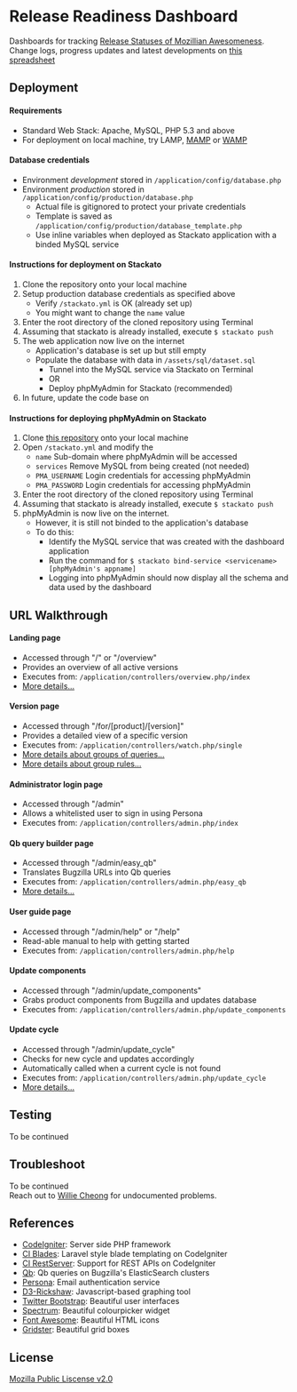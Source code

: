 # Release Readiness Dashboard
Dashboards for tracking [Release Statuses of Mozillian Awesomeness](https://release-dash.paas.allizom.org).<br>
Change logs, progress updates and latest developments on [this spreadsheet](https://docs.google.com/spreadsheet/ccc?key=0ApNDjYXWm5JndDFwLWVlM1BPR3dBdjE1ZVdfWlBwR1E&usp=sharing)


## Deployment        
#### Requirements
- Standard Web Stack: Apache, MySQL, PHP 5.3 and above
- For deployment on local machine, try LAMP, [MAMP](http://www.mamp.info/en/downloads/) or [WAMP](http://www.wampserver.com/en/)

#### Database credentials
- Environment *development* stored in `/application/config/database.php`
- Environment *production* stored in `/application/config/production/database.php` 
    - Actual file is gitignored to protect your private credentials
    - Template is saved as `/application/config/production/database_template.php`
    - Use inline variables when deployed as Stackato application with a binded MySQL service

#### Instructions for deployment on Stackato
1. Clone the repository onto your local machine
2. Setup production database credentials as specified above
    - Verify `/stackato.yml` is OK (already set up)
    - You might want to change the `name` value
3. Enter the root directory of the cloned repository using Terminal
4. Assuming that stackato is already installed, execute `$ stackato push`
5. The web application now live on the internet
    - Application's database is set up but still empty
    - Populate the database with data in `/assets/sql/dataset.sql`
        - Tunnel into the MySQL service via Stackato on Terminal
        - OR 
        - Deploy phpMyAdmin for Stackato (recommended)
6. In future, update the code base on 

#### Instructions for deploying phpMyAdmin on Stackato
1. Clone [this repository](https://github.com/Stackato-Apps/phpmyadmin) onto your local machine
2. Open `/stackato.yml` and modify the 
    - `name` Sub-domain where phpMyAdmin will be accessed
    - `services` Remove MySQL from being created (not needed)
    - `PMA_USERNAME` Login credentials for accessing phpMyAdmin
    - `PMA_PASSWORD` Login credentials for accessing phpMyAdmin
3. Enter the root directory of the cloned repository using Terminal
4. Assuming that stackato is already installed, execute `$ stackato push`
5. phpMyAdmin is now live on the internet.
    - However, it is still not binded to the application's database
    - To do this:
        - Identify the MySQL service that was created with the dashboard application
        - Run the command for `$ stackato bind-service <servicename> [phpMyAdmin's appname]`
        - Logging into phpMyAdmin should now display all the schema and data used by the dashboard


## URL Walkthrough
#### Landing page
- Accessed through "/" or "/overview" 
- Provides an overview of all active versions
- Executes from: `/application/controllers/overview.php/index`
- [More details...](http://blog.williecheong.com/running-with-the-train/)

#### Version page
- Accessed through "/for/[product]/[version]"
- Provides a detailed view of a specific version
- Executes from: `/application/controllers/watch.php/single`
- [More details about groups of queries...](http://blog.williecheong.com/groups-of-queries/)
- [More details about group rules...](http://blog.williecheong.com/release-readiness-dashboardrules-for-scoring/)

#### Administrator login page
- Accessed through "/admin"
- Allows a whitelisted user to sign in using Persona
- Executes from: `/application/controllers/admin.php/index`

#### Qb query builder page
- Accessed through "/admin/easy_qb"
- Translates Bugzilla URLs into Qb queries
- Executes from: `/application/controllers/admin.php/easy_qb`
- [More details...](http://blog.williecheong.com/release-readiness-dashboardqb-query-builder/)

#### User guide page
- Accessed through "/admin/help" or "/help"
- Read-able manual to help with getting started
- Executes from: `/application/controllers/admin.php/help`

#### Update components
- Accessed through "/admin/update_components"
- Grabs product components from Bugzilla and updates database
- Executes from: `/application/controllers/admin.php/update_components`

#### Update cycle
- Accessed through "/admin/update_cycle"
- Checks for new cycle and updates accordingly
- Automatically called when a current cycle is not found
- Executes from: `/application/controllers/admin.php/update_cycle`
- [More details...](http://blog.williecheong.com/running-with-the-train/)

## Testing
To be continued


## Troubleshoot
To be continued<br>
Reach out to [Willie Cheong](http://williecheong.com) for undocumented problems.


## References
- [CodeIgniter](http://ellislab.com/codeigniter): Server side PHP framework
- [CI Blades](https://github.com/laperla/codeigniter-Blade): Laravel style blade templating on CodeIgniter
- [CI RestServer](https://github.com/philsturgeon/codeigniter-restserver): Support for REST APIs on CodeIgniter
- [Qb](https://github.com/klahnakoski/qb): Qb queries on Bugzilla's ElasticSearch clusters
- [Persona](https://developer.mozilla.org/en-US/Persona): Email authentication service
- [D3-Rickshaw](http://code.shutterstock.com/rickshaw/): Javascript-based graphing tool
- [Twitter Bootstrap](http://getbootstrap.com/getting-started/): Beautiful user interfaces
- [Spectrum](http://bgrins.github.io/spectrum/): Beautiful colourpicker widget
- [Font Awesome](http://fontawesome.io/): Beautiful HTML icons
- [Gridster](http://gridster.net/): Beautiful grid boxes


## License
[Mozilla Public Liscense v2.0](LICENSE)
